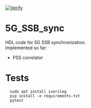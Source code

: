 [![Verify](https://github.com/catkira/5G_SSB_sync/actions/workflows/verify.yml/badge.svg)](https://github.com/catkira/5G_SSB_sync/actions/workflows/verify.yml)

# 5G_SSB_sync
HDL code for 5G SSB synchronization.<br>
Implemented so far:<br>
* PSS correlator


# Tests
```
  sudo apt install iverilog
  pip install -e requirements.txt
  pytest
```


